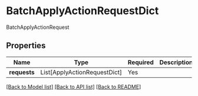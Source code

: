 # BatchApplyActionRequestDict

BatchApplyActionRequest

## Properties
| Name | Type | Required | Description |
| ------------ | ------------- | ------------- | ------------- |
**requests** | List[ApplyActionRequestDict] | Yes |  |


[[Back to Model list]](../../README.md#documentation-for-models) [[Back to API list]](../../README.md#documentation-for-api-endpoints) [[Back to README]](../../README.md)
